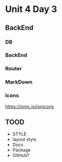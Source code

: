 # Unit 4 Day 3

## BackEnd

### DB

### BackEnd

### Router

### MarkDown

### Icons

https://ionic.io/ionicons

## TOOD

-   STYLE
-   layout style
-   Docs
-   Package
-   GitHub?
